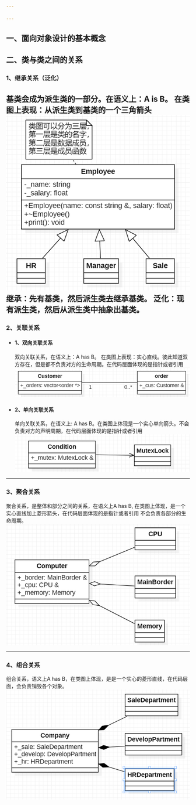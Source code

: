 ```yaml
---

---
```


## 一、面向对象设计的基本概念


## 二、类与类之间的关系

### 1、继承关系（泛化）
基类会成为派生类的一部分。在语义上：A is B。
在类图上表现：从派生类到基类的一个三角箭头
![继承关系](/img/uml/inherit.png)
继承：先有基类，然后派生类去继承基类。
泛化：现有派生类，然后从派生类中抽象出基类。
---
### 2、关联关系
* #### 1、双向关联关系
    双向关联关系，在语义上：A has B。
在类图上表现：实心直线。彼此知道双方存在，但是都不负责对方的生命周期。在代码层面体现的是指针或者引用
![双向关联关系](/img/uml/multi_association.png)


* #### 2、单向关联关系
    单向关联关系，在语义上: A has B。在类图上体现是一个实心单向箭头。不会负责对方的声明周期，在代码层面体现的是指针或者引用
![单向关联关系](/img/uml/direct_association.png)

---

### 3、聚合关系
聚合关系，是整体和部分之间的关系，在语义上A has B, 在类图上体现，是一个实心直线加上菱形箭头，在代码层面体现的是指针或者引用
不会负责各部分的生命周期。
![聚合关系](/img/uml/aggregation.png)

---

### 4、组合关系
组合关系，语义上A has B，在类图上体现，是是一个实心的菱形直线，在代码层面，会负责销毁各个对象。
![组合关系](/img/uml/composition.png)